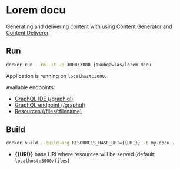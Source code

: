 # Lorem docu

Generating and delivering content with using [Content Generator](https://github.com/jakub-gawlas/content-generator) and [Content Deliverer](https://github.com/jakub-gawlas/content-deliverer).

## Run

```bash
docker run --rm -it -p 3000:3000 jakubgawlas/lorem-docu
```
Application is running on `localhost:3000`.

Available endpoints:
- [GraphQL IDE (/graphiql)](http://localhost:3000/graphiql)
- [GraphQL endpoint (/graphql)](http://localhost:3000/graphql)
- [Resources (/files/:filename)](http://localhost:3000/files/solo.jpg)

## Build

```bash
docker build --build-arg RESOURCES_BASE_URI={{URI}} -t my-docu .
```

- **{{URI}}** base URI where resources will be served (default: `localhost:3000/files`)
